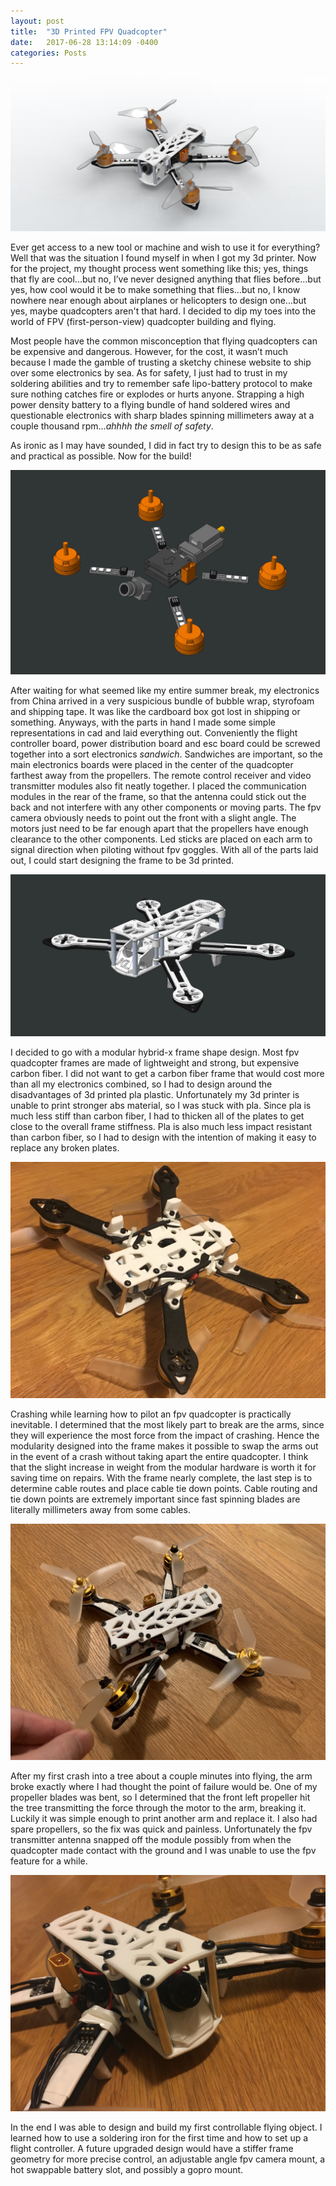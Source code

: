 ```yaml
---
layout: post
title:  "3D Printed FPV Quadcopter"
date:   2017-06-28 13:14:09 -0400
categories: Posts
---
```

![quadcopter rendered image](/img/quadcopter_render.jpg)

Ever get access to a new tool or machine and wish to use it for everything? Well that was the situation I found myself in when I got my 3d printer. Now for the project, my thought process went something like this; yes, things that fly are cool...but no, I’ve never designed anything that flies before...but yes, how cool would it be to make something that flies...but no, I know nowhere near enough about airplanes or helicopters to design one...but yes, maybe quadcopters aren't that hard. I decided to dip my toes into the world of FPV (first-person-view) quadcopter building and flying. 

Most people have the common misconception that flying quadcopters can be expensive and dangerous. However, for the cost, it wasn’t much because I made the gamble of trusting a sketchy chinese website to ship over some electronics by sea. As for safety, I just had to trust in my soldering abilities and try to remember safe lipo-battery protocol to make sure nothing catches fire or explodes or hurts anyone. Strapping a high power density battery to a flying bundle of hand soldered wires and questionable electronics with sharp blades spinning millimeters away at a couple thousand rpm…*ahhhh the smell of safety*.

As ironic as I may have sounded, I did in fact try to design this to be as safe and practical as possible. Now for the build!

![quadcopter electronics cad screenshot](/img/quadcopter_electronics.jpg)

After waiting for what seemed like my entire summer break, my electronics from China arrived in a very suspicious bundle of bubble wrap, styrofoam and shipping tape. It was like the cardboard box got lost in shipping or something. Anyways, with the parts in hand I made some simple representations in cad and laid everything out. Conveniently the flight controller board, power distribution board and esc board could be screwed together into a sort electronics *sandwich*. Sandwiches are important, so the main electronics boards were placed in the center of the quadcopter farthest away from the propellers. The remote control receiver and video transmitter modules also fit neatly together. I placed the communication modules in the rear of the frame, so that the antenna could stick out the back and not interfere with any other components or moving parts. The fpv camera obviously needs to point out the front with a slight angle. The motors just need to be far enough apart that the propellers have enough clearance to the other components. Led sticks are placed on each arm to signal direction when piloting without fpv goggles. With all of the parts laid out, I could start designing the frame to be 3d printed. 

![quadcopter frame cad screenshot](/img/quadcopter_frame.jpg)

I decided to go with a modular hybrid-x frame shape design. Most fpv quadcopter frames are made of lightweight and strong, but expensive carbon fiber. I did not want to get a carbon fiber frame that would cost more than all my electronics combined, so I had to design around the disadvantages of 3d printed pla plastic. Unfortunately my 3d printer is unable to print stronger abs material, so I was stuck with pla. Since pla is much less stiff than carbon fiber, I had to thicken all of the plates to get close to the overall frame stiffness. Pla is also much less impact resistant than carbon fiber, so I had to design with the intention of making it easy to replace any broken plates. 

![quadcopter bottom image](/img/quadcopter_bottom.jpg)

Crashing while learning how to pilot an fpv quadcopter is practically inevitable. I determined that the most likely part to break are the arms, since they will experience the most force from the impact of crashing. Hence the modularity designed into the frame makes it possible to swap the arms out in the event of a crash without taking apart the entire quadcopter. I think that the slight increase in weight from the modular hardware is worth it for saving time on repairs. With the frame nearly complete, the last step is to determine cable routes and place cable tie down points. Cable routing and tie down points are extremely important since fast spinning blades are literally millimeters away from some cables.

![quadcopter broken arm image](/img/quadcopter_broken.jpg)

After my first crash into a tree about a couple minutes into flying, the arm broke exactly where I had thought the point of failure would be. One of my propeller blades was bent, so I determined that the front left propeller hit the tree transmitting the force through the motor to the arm, breaking it. Luckily it was simple enough to print another arm and replace it. I also had spare propellers, so the fix was quick and painless. Unfortunately the fpv transmitter antenna snapped off the module possibly from when the quadcopter made contact with the ground and I was unable to use the fpv feature for a while.

![quadcopter close up image](/img/quadcopter_closeup.jpg)

In the end I was able to design and build my first controllable flying object. I learned how to use a soldering iron for the first time and how to set up a flight controller. A future upgraded design would have a stiffer frame geometry for more precise control, an adjustable angle fpv camera mount, a hot swappable battery slot, and possibly a gopro mount.